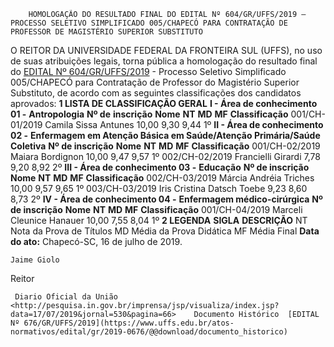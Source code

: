         HOMOLOGAÇÃO DO RESULTADO FINAL DO EDITAL Nº 604/GR/UFFS/2019 – PROCESSO SELETIVO SIMPLIFICADO 005/CHAPECÓ PARA CONTRATAÇÃO DE PROFESSOR DE MAGISTÉRIO SUPERIOR SUBSTITUTO  

 O REITOR DA UNIVERSIDADE FEDERAL DA FRONTEIRA SUL (UFFS), no uso de suas atribuições legais, torna pública a homologação do resultado final do [EDITAL Nº 604/GR/UFFS/2019](https://www.uffs.edu.br/atos-normativos/edital/gr/2019-0604) - Processo Seletivo Simplificado 005/CHAPECÓ para Contratação de Professor do Magistério Superior Substituto, de acordo com as seguintes classificações dos candidatos aprovados:  **1 LISTA DE CLASSIFICAÇÃO GERAL** **I - Área de conhecimento 01 -** **Antropologia**     **Nº de** **inscrição**   **Nome**   **NT**   **MD**   **MF**   **Classificação**     001/CH-01/2019   Camila Sissa Antunes   10,00   9,30   9,44   1º     **II - Área de conhecimento 02 -** **Enfermagem em Atenção Básica em Saúde/Atenção Primária/Saúde Coletiva**     **Nº de inscrição**   **Nome**   **NT**   **MD**   **MF**   **Classificação**     001/CH-02/2019   Maiara Bordignon   10,00   9,47   9,57   1º     002/CH-02/2019   Francielli Girardi   7,78   9,20   8,92   2º     **III - Área de conhecimento 03 -** **Educação**     **Nº de inscrição**   **Nome**   **NT**   **MD**   **MF**   **Classificação**     002/CH-03/2019   Márcia Andréia Triches   10,00   9,57   9,65   1º     003/CH-03/2019   Iris Cristina Datsch Toebe   9,23   8,60   8,73   2º     **IV - Área de conhecimento 04 -** **Enfermagem médico-cirúrgica**     **Nº de inscrição**   **Nome**   **NT**   **MD**   **MF**   **Classificação**     001/CH-04/2019   Marceli Cleunice Hanauer   10,00   7,55   8,04   1º      **2 LEGENDA**     **SIGLA**   **DESCRIÇÃO**     NT   Nota da Prova de Títulos     MD   Média da Prova Didática     MF   Média Final            **Data do ato:** Chapecó-SC, 16 de julho de 2019.   
 

    Jaime Giolo   
 Reitor 

     Diario Oficial da União <http://pesquisa.in.gov.br/imprensa/jsp/visualiza/index.jsp?data=17/07/2019&jornal=530&pagina=66>    Documento Histórico  [EDITAL Nº 676/GR/UFFS/2019](https://www.uffs.edu.br/atos-normativos/edital/gr/2019-0676/@@download/documento_historico)     
      